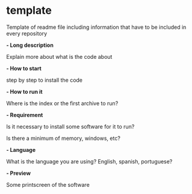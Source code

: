 # template
Template of readme file including information that have to be included in every repository


<b> - Long description</b>
<p>Explain more about what is the code about

<b> - How to start</b>
<p>step by step to install the code

<b> - How to run it</b>
<p>Where is the index or the first archive to run?

<b>- Requirement</b>
<p>Is it necessary to install some software for it to run?
<p>Is there a minimum of memory, windows, etc?

<b>- Language</b>
<p>What is the language you are using? English, spanish, portuguese?

<b>- Preview</b>
<p>Some printscreen of the software
